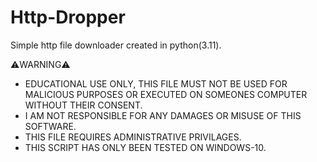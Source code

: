 # Http-Dropper
Simple http file downloader created in python(3.11).

⚠️WARNING⚠️

- EDUCATIONAL USE ONLY, THIS FILE MUST NOT BE USED FOR MALICIOUS PURPOSES OR EXECUTED ON SOMEONES COMPUTER WITHOUT THEIR CONSENT.
- I AM NOT RESPONSIBLE FOR ANY DAMAGES OR MISUSE OF THIS SOFTWARE.
- THIS FILE REQUIRES ADMINISTRATIVE PRIVILAGES.
- THIS SCRIPT HAS ONLY BEEN TESTED ON WINDOWS-10.

